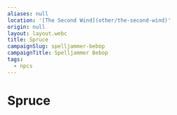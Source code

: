 ```yaml
---
aliases: null
location: '[The Second Wind](other/the-second-wind)'
origin: null
layout: layout.webc
title: Spruce
campaignSlug: spelljammer-bebop
campaignTitle: Spelljammer Bebop
tags:
  - npcs
---
```

# Spruce
